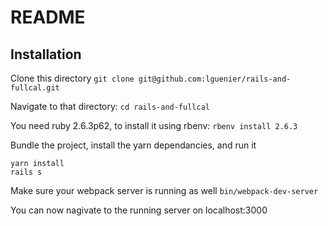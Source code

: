 # README

## Installation

Clone this directory `git clone git@github.com:lguenier/rails-and-fullcal.git`

Navigate to that directory: `cd rails-and-fullcal`

You need ruby 2.6.3p62, to install it using rbenv:
`rbenv install 2.6.3`

Bundle the project, install the yarn dependancies, and run it
```bundle
yarn install
rails s
```

Make sure your webpack server is running as well
`bin/webpack-dev-server`

You can now nagivate to the running server on localhost:3000